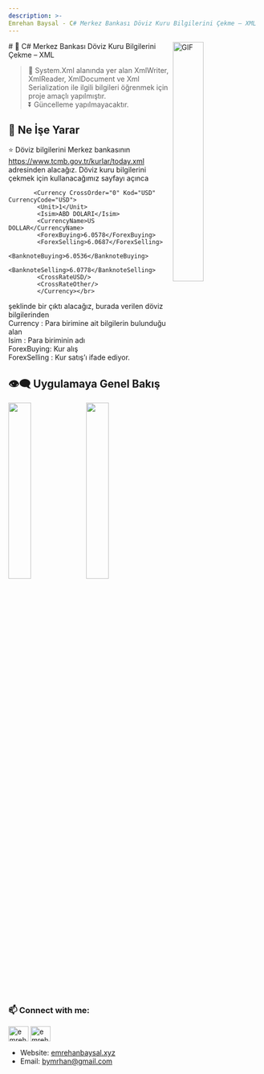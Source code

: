 ```yaml
---
description: >-
Emrehan Baysal - C# Merkez Bankası Döviz Kuru Bilgilerini Çekme – XML
---
```


<img align="right" alt="GIF" src="https://www.wi.com.tr/image/catalog/xml/xmlwi.png" width="35%"/>
# 🌱 C# Merkez Bankası Döviz Kuru Bilgilerini Çekme – XML

> 📣 System.Xml alanında yer alan XmlWriter, XmlReader, XmlDocument ve Xml Serialization ile ilgili bilgileri öğrenmek için proje amaçlı yapılmıştır.</br>
> ⏬ Güncelleme yapılmayacaktır. </br>


## 🔰 Ne İşe Yarar
⭐ Döviz bilgilerini Merkez bankasının https://www.tcmb.gov.tr/kurlar/today.xml adresinden alacağız. Döviz kuru bilgilerini çekmek için kullanacağımız sayfayı açınca

           <Currency CrossOrder="0" Kod="USD" CurrencyCode="USD">
            <Unit>1</Unit>
            <Isim>ABD DOLARI</Isim>
            <CurrencyName>US DOLLAR</CurrencyName>
            <ForexBuying>6.0578</ForexBuying>
            <ForexSelling>6.0687</ForexSelling>
            <BanknoteBuying>6.0536</BanknoteBuying>
            <BanknoteSelling>6.0778</BanknoteSelling>
            <CrossRateUSD/>
            <CrossRateOther/>        
            </Currency></br>

şeklinde bir çıktı alacağız, burada verilen döviz bilgilerinden</br>
Currency : Para birimine ait bilgilerin bulunduğu alan</br>
Isim : Para biriminin adı</br>
ForexBuying: Kur alış</br>
ForexSelling : Kur satış’ı ifade ediyor.</br>

## 👁‍🗨 Uygulamaya Genel Bakış

<img src="https://user-images.githubusercontent.com/81330668/169878674-ff532ed6-f9f3-40f7-91d8-53404f250f05.png" align="center" width="30%">
<img src="https://user-images.githubusercontent.com/81330668/169878681-fd1366e2-6191-458f-8393-a4f80bfd98cf.png" align="center" width="30%">


## <h3 align="left"> 📫 Connect with me:</h3>
<p align="left">
<a href="https://linkedin.com/in/emrehan-baysal" target="blank"><img align="center" src="https://raw.githubusercontent.com/rahuldkjain/github-profile-readme-generator/master/src/images/icons/Social/linked-in-alt.svg" alt="emrehan-baysal" height="30" width="40" /></a>
<a href="https://instagram.com/emrehanbysal" target="blank"><img align="center" src="https://raw.githubusercontent.com/rahuldkjain/github-profile-readme-generator/master/src/images/icons/Social/instagram.svg" alt="emrehanbysal" height="30" width="40" /></a>
  
</p>

- Website: [emrehanbaysal.xyz](https://www.emrehanbaysal.xyz//)
- Email: [bymrhan@gmail.com](mailto:bymrhan@gmail.com)
